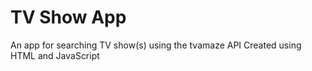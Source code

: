 # TV Show App

An app for searching TV show(s) using the tvamaze API
Created using HTML and JavaScript
